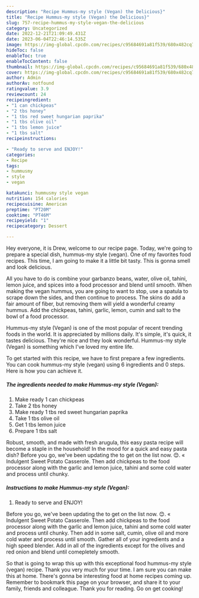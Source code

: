 ```yaml
---
description: "Recipe Hummus-my style (Vegan) the Delicious}"
title: "Recipe Hummus-my style (Vegan) the Delicious}"
slug: 757-recipe-hummus-my-style-vegan-the-delicious
category: Uncategorized
date: 2022-12-21T21:09:49.431Z
date: 2023-06-04T22:46:14.535Z
image: https://img-global.cpcdn.com/recipes/c95684691a81f539/680x482cq70/hummus-my-style-vegan-recipe-main-photo.jpg
hideToc: false
enableToc: true
enableTocContent: false
thumbnail: https://img-global.cpcdn.com/recipes/c95684691a81f539/680x482cq70/hummus-my-style-vegan-recipe-main-photo.jpg
cover: https://img-global.cpcdn.com/recipes/c95684691a81f539/680x482cq70/hummus-my-style-vegan-recipe-main-photo.jpg
author: Admin
authorAv: notfound
ratingvalue: 3.9
reviewcount: 24
recipeingredient:
- "1 can chickpeas"
- "2 tbs honey"
- "1 tbs red sweet hungarian paprika"
- "1 tbs olive oil"
- "1 tbs lemon juice"
- "1 tbs salt"
recipeinstructions:

- "Ready to serve and ENJOY!"
categories:
- Recipe
tags:
- hummusmy
- style
- vegan

katakunci: hummusmy style vegan 
nutrition: 154 calories
recipecuisine: American
preptime: "PT20M"
cooktime: "PT46M"
recipeyield: "1"
recipecategory: Dessert

---
```



Hey everyone, it is Drew, welcome to our recipe page. Today, we're going to prepare a special dish, hummus-my style (vegan). One of my favorites food recipes. This time, I am going to make it a little bit tasty. This is gonna smell and look delicious.

All you have to do is combine your garbanzo beans, water, olive oil, tahini, lemon juice, and spices into a food processor and blend until smooth. When making the vegan hummus, you are going to want to stop, use a spatula to scrape down the sides, and then continue to process. The skins do add a fair amount of fiber, but removing them will yield a wonderful creamy hummus. Add the chickpeas, tahini, garlic, lemon, cumin and salt to the bowl of a food processor.

Hummus-my style (Vegan) is one of the most popular of recent trending foods in the world. It is appreciated by millions daily. It's simple, it's quick, it tastes delicious. They're nice and they look wonderful. Hummus-my style (Vegan) is something which I've loved my entire life.


To get started with this recipe, we have to first prepare a few ingredients. You can cook hummus-my style (vegan) using 6 ingredients and 0 steps. Here is how you can achieve it.

<!--inarticleads1-->

##### The ingredients needed to make Hummus-my style (Vegan):

1. Make ready 1 can chickpeas
1. Take 2 tbs honey
1. Make ready 1 tbs red sweet hungarian paprika
1. Take 1 tbs olive oil
1. Get 1 tbs lemon juice
1. Prepare 1 tbs salt


Robust, smooth, and made with fresh arugula, this easy pasta recipe will become a staple in the household! In the mood for a quick and easy pasta dish? Before you go, we&#39;ve been updating the to get on the list now. 😊. « Indulgent Sweet Potato Casserole. Then add chickpeas to the food processor along with the garlic and lemon juice, tahini and some cold water and process until chunky. 

<!--inarticleads2-->

##### Instructions to make Hummus-my style (Vegan):


1. Ready to serve and ENJOY!

Before you go, we&#39;ve been updating the to get on the list now. 😊. « Indulgent Sweet Potato Casserole. Then add chickpeas to the food processor along with the garlic and lemon juice, tahini and some cold water and process until chunky. Then add in some salt, cumin, olive oil and more cold water and process until smooth. Gather all of your ingredients and a high speed blender. Add in all of the ingredients except for the olives and red onion and blend until comepletely smooth. 

So that is going to wrap this up with this exceptional food hummus-my style (vegan) recipe. Thank you very much for your time. I am sure you can make this at home. There's gonna be interesting food at home recipes coming up. Remember to bookmark this page on your browser, and share it to your family, friends and colleague. Thank you for reading. Go on get cooking!
